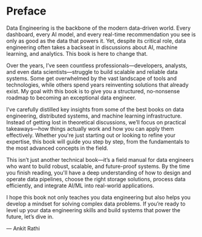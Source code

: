 # Preface

Data Engineering is the backbone of the modern data-driven world. Every dashboard, every AI model, and every real-time recommendation you see is only as good as the data that powers it. Yet, despite its critical role, data engineering often takes a backseat in discussions about AI, machine learning, and analytics. This book is here to change that.

Over the years, I’ve seen countless professionals—developers, analysts, and even data scientists—struggle to build scalable and reliable data systems. Some get overwhelmed by the vast landscape of tools and technologies, while others spend years reinventing solutions that already exist. My goal with this book is to give you a structured, no-nonsense roadmap to becoming an exceptional data engineer.

I’ve carefully distilled key insights from some of the best books on data engineering, distributed systems, and machine learning infrastructure. Instead of getting lost in theoretical discussions, we’ll focus on practical takeaways—how things actually work and how you can apply them effectively. Whether you're just starting out or looking to refine your expertise, this book will guide you step by step, from the fundamentals to the most advanced concepts in the field.

This isn’t just another technical book—it’s a field manual for data engineers who want to build robust, scalable, and future-proof systems. By the time you finish reading, you'll have a deep understanding of how to design and operate data pipelines, choose the right storage solutions, process data efficiently, and integrate AI/ML into real-world applications.

I hope this book not only teaches you data engineering but also helps you develop a mindset for solving complex data problems. If you’re ready to level up your data engineering skills and build systems that power the future, let’s dive in.

— Ankit Rathi

